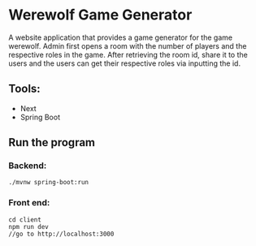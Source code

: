 # Werewolf Game Generator

A website application that provides a game generator for the game werewolf. Admin first opens a room with the number of players and the respective roles in the game. After retrieving the room id, share it to the users and the users can get their respective roles via inputting the id.

## Tools:
* Next
* Spring Boot

## Run the program
### Backend:
``` 
./mvnw spring-boot:run
```

### Front end:
``` 
cd client
npm run dev
//go to http://localhost:3000
```
